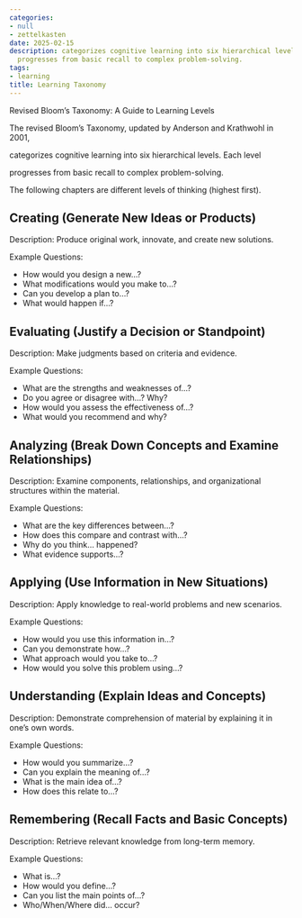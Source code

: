 ```yaml
---
categories:
- null
- zettelkasten
date: 2025-02-15
description: categorizes cognitive learning into six hierarchical levels. Each level
  progresses from basic recall to complex problem-solving.
tags:
- learning
title: Learning Taxonomy
---
```


Revised Bloom’s Taxonomy: A Guide to Learning Levels

The revised Bloom’s Taxonomy, updated by Anderson and Krathwohl in 2001,

categorizes cognitive learning into six hierarchical levels. Each level

progresses from basic recall to complex problem-solving.

The following chapters are different levels of thinking (highest first).

## Creating (Generate New Ideas or Products)

Description: Produce original work, innovate, and create new solutions.

Example Questions:

- How would you design a new…?
- What modifications would you make to…?
- Can you develop a plan to…?
- What would happen if…?

## Evaluating (Justify a Decision or Standpoint)

Description: Make judgments based on criteria and evidence.

Example Questions:

- What are the strengths and weaknesses of…?
- Do you agree or disagree with…? Why?
- How would you assess the effectiveness of…?
- What would you recommend and why?

## Analyzing (Break Down Concepts and Examine Relationships)

Description: Examine components, relationships, and organizational structures within the material.

Example Questions:

- What are the key differences between…?
- How does this compare and contrast with…?
- Why do you think… happened?
- What evidence supports…?

## Applying (Use Information in New Situations)

Description: Apply knowledge to real-world problems and new scenarios.

Example Questions:

- How would you use this information in…?
- Can you demonstrate how…?
- What approach would you take to…?
- How would you solve this problem using…?

## Understanding (Explain Ideas and Concepts)

Description: Demonstrate comprehension of material by explaining it in one’s own words.

Example Questions:

- How would you summarize…?
- Can you explain the meaning of…?
- What is the main idea of…?
- How does this relate to…?

## Remembering (Recall Facts and Basic Concepts)

Description: Retrieve relevant knowledge from long-term memory.

Example Questions:

- What is…?
- How would you define…?
- Can you list the main points of…?
- Who/When/Where did… occur?
